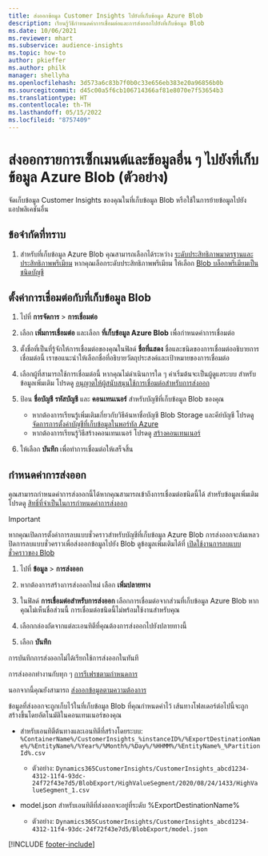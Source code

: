 ```yaml
---
title: ส่งออกข้อมูล Customer Insights ไปยังที่เก็บข้อมูล Azure Blob
description: เรียนรู้วิธีกำหนดค่าการเชื่อมต่อและการส่งออกไปยังที่เก็บข้อมูล Blob
ms.date: 10/06/2021
ms.reviewer: mhart
ms.subservice: audience-insights
ms.topic: how-to
author: pkieffer
ms.author: philk
manager: shellyha
ms.openlocfilehash: 3d573a6c83b7f0b0c33e656eb383e20a96856b0b
ms.sourcegitcommit: d45c00a5f6cb106714366af81e8070e7f53654b3
ms.translationtype: HT
ms.contentlocale: th-TH
ms.lasthandoff: 05/15/2022
ms.locfileid: "8757409"
---
```

# <a name="export-segment-list-and-other-data-to-azure-blob-storage-preview"></a>ส่งออกรายการเซ็กเมนต์และข้อมูลอื่น ๆ ไปยังที่เก็บข้อมูล Azure Blob (ตัวอย่าง)

จัดเก็บข้อมูล Customer Insights ของคุณในที่เก็บข้อมูล Blob หรือใช้ในการย้ายข้อมูลไปยังแอปพลิเคชันอื่น

## <a name="known-limitations"></a>ข้อจำกัดที่ทราบ

1. สำหรับที่เก็บข้อมูล Azure Blob คุณสามารถเลือกได้ระหว่าง [ระดับประสิทธิภาพมาตรฐานและประสิทธิภาพพรีเมียม](/azure/storage/blobs/storage-blob-performance-tiers) หากคุณเลือกระดับประสิทธิภาพพรีเมียม ให้เลือก [Blob บล็อกพรีเมียมเป็นชนิดบัญชี](/azure/storage/common/storage-account-overview#types-of-storage-accounts)

## <a name="set-up-the-connection-to-blob-storage"></a>ตั้งค่าการเชื่อมต่อกับที่เก็บข้อมูล Blob

1. ไปที่ **การจัดการ** > **การเชื่อมต่อ**

1. เลือก **เพิ่มการเชื่อมต่อ** และเลือก **ที่เก็บข้อมูล Azure Blob** เพื่อกำหนดค่าการเชื่อมต่อ

1. ตั้งชื่อที่เป็นที่รู้จักให้การเชื่อมต่อของคุณในฟิลด์ **ชื่อที่แสดง** ชื่อและชนิดของการเชื่อมต่ออธิบายการเชื่อมต่อนี้ เราขอแนะนำให้เลือกชื่อที่อธิบายวัตถุประสงค์และเป้าหมายของการเชื่อมต่อ

1. เลือกผู้ที่สามารถใช้การเชื่อมต่อนี้ หากคุณไม่ดำเนินการใด ๆ ค่าเริ่มต้นจะเป็นผู้ดูแลระบบ สำหรับข้อมูลเพิ่มเติม โปรดดู [อนุญาตให้ผู้สนับสนุนใช้การเชื่อมต่อสำหรับการส่งออก](connections.md#allow-contributors-to-use-a-connection-for-exports)

1. ป้อน **ชื่อบัญชี** **รหัสบัญชี** และ **คอนเทนเนอร์** สำหรับบัญชีที่เก็บข้อมูล Blob ของคุณ
    - หากต้องการเรียนรู้เพิ่มเติมเกี่ยวกับวิธีค้นหาชื่อบัญชี Blob Storage และคีย์บัญชี โปรดดู [จัดการการตั้งค่าบัญชีที่เก็บข้อมูลในพอร์ทัล Azure](/azure/storage/common/storage-account-manage)
    - หากต้องการเรียนรู้วิธีสร้างคอนเทนเนอร์ โปรดดู [สร้างคอนเทนเนอร์](/azure/storage/blobs/storage-quickstart-blobs-portal#create-a-container)

1. ให้เลือก **บันทึก** เพื่อทำการเชื่อมต่อให้เสร็จสิ้น 

## <a name="configure-an-export"></a>กำหนดค่าการส่งออก

คุณสามารถกำหนดค่าการส่งออกนี้ได้หากคุณสามารถเข้าถึงการเชื่อมต่อชนิดนี้ได้ สำหรับข้อมูลเพิ่มเติม โปรดดู [สิทธิ์ที่จำเป็นในการกำหนดค่าการส่งออก](export-destinations.md#set-up-a-new-export)

> [!IMPORTANT]
> หากคุณเปิดการตั้งค่าการลบแบบชั่วคราวสำหรับบัญชีที่เก็บข้อมูล Azure Blob การส่งออกจะล้มเหลว ปิดการลบแบบชั่วคราวเพื่อส่งออกข้อมูลไปยัง Blob ดูข้อมูลเพิ่มเติมได้ที่ [เปิดใช้งานการลบแบบชั่วคราวของ Blob](/azure/storage/blobs/soft-delete-blob-enable)

1. ไปที่ **ข้อมูล** > **การส่งออก**

1. หากต้องการสร้างการส่งออกใหม่ เลือก **เพิ่มปลายทาง**

1. ในฟิลด์ **การเชื่อมต่อสำหรับการส่งออก** เลือกการเชื่อมต่อจากส่วนที่เก็บข้อมูล Azure Blob หากคุณไม่เห็นชื่อส่วนนี้ การเชื่อมต่อชนิดนี้ไม่พร้อมใช้งานสำหรับคุณ

1. เลือกกล่องถัดจากแต่ละเอนทิตีที่คุณต้องการส่งออกไปยังปลายทางนี้

1. เลือก **บันทึก**

การบันทึกการส่งออกไม่ได้เรียกใช้การส่งออกในทันที

การส่งออกทำงานกับทุก ๆ [การรีเฟรชตามกำหนดการ](system.md#schedule-tab)     

นอกจากนี้คุณยังสามารถ [ส่งออกข้อมูลตามความต้องการ](export-destinations.md#run-exports-on-demand) 

ข้อมูลที่ส่งออกจะถูกเก็บไว้ในที่เก็บข้อมูล Blob ที่คุณกำหนดค่าไว้ เส้นทางโฟลเดอร์ต่อไปนี้จะถูกสร้างขึ้นโดยอัตโนมัติในคอนเทนเนอร์ของคุณ

- สำหรับเอนทิตีต้นทางและเอนทิตีที่สร้างโดยระบบ:   
  `%ContainerName%/CustomerInsights_%instanceID%/%ExportDestinationName%/%EntityName%/%Year%/%Month%/%Day%/%HHMM%/%EntityName%_%PartitionId%.csv`  
  - ตัวอย่าง: `Dynamics365CustomerInsights/CustomerInsights_abcd1234-4312-11f4-93dc-24f72f43e7d5/BlobExport/HighValueSegment/2020/08/24/1433/HighValueSegment_1.csv`
 
- model.json สำหรับเอนทิตีที่ส่งออกจะอยู่ที่ระดับ %ExportDestinationName%  
  - ตัวอย่าง: `Dynamics365CustomerInsights/CustomerInsights_abcd1234-4312-11f4-93dc-24f72f43e7d5/BlobExport/model.json`

[!INCLUDE [footer-include](includes/footer-banner.md)]
